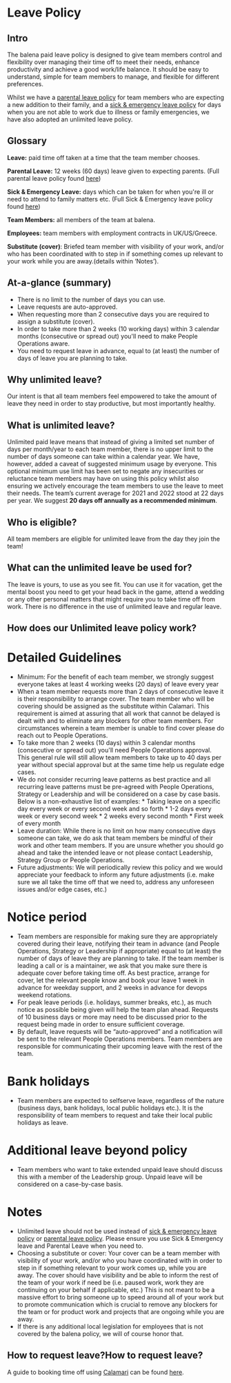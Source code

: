 # Leave Policy

## Intro 
The balena paid leave policy is designed to give team members control and flexibility over managing their time off to meet their needs, enhance productivity and achieve a good work/life balance. It should be easy to understand, simple for team members to manage, and flexible for different preferences.
 
Whilst we have a [parental leave policy](../policies/parental-leave-policy.md) for team members who are expecting a new addition to their family, and a [sick & emergency leave policy](../policies/sick-and-emergency-leave-policy.md) for days when you are not able to work due to illness or family emergencies, we have also adopted an unlimited leave policy. 

## Glossary
**Leave:** paid time off taken at a time that the team member chooses.

**Parental Leave:** 12 weeks (60 days) leave given to expecting parents. (Full parental leave policy found [here](https://github.com/balena-io/balena-io/wiki/Parental-Leave-Policy))

**Sick & Emergency Leave:** days which can be taken for when you're ill or need to attend to family matters etc. (Full Sick & Emergency leave policy found [here](https://github.com/balena-io/balena-io/wiki/Sick-&-Emergency-Leave-Policy))

**Team Members:** all members of the team at balena.

**Employees:** team members with employment contracts in UK/US/Greece.

**Substitute (cover)**: Briefed team member with visibility of your work, and/or who has been coordinated with to step in if something comes up relevant to your work while you are away.(details within ‘Notes’). 

## At-a-glance (summary)
* There is no limit to the number of days you can use.
* Leave requests are auto-approved.
* When requesting more than 2 consecutive days you are required to assign a substitute (cover).
* In order to take more than 2 weeks (10 working days) within 3 calendar months (consecutive or spread out) you'll need to make People Operations aware.
* You need to request leave in advance, equal to (at least) the number of days of leave you are planning to take.

## Why unlimited leave?
Our intent is that all team members feel empowered to take the amount of leave they need in order to stay productive, but most importantly healthy.

## What is unlimited leave?
Unlimited paid leave means that instead of giving a limited set number of days per month/year to each team member, there is no upper limit to the number of days someone can take within a calendar year.
We have, however,  added a caveat of suggested minimum usage by everyone. This optional minimum use limit has been set to negate any insecurities or reluctance team members may have on using this policy whilst also ensuring we actively encourage the team members to use the leave to meet their needs. The team’s current average for 2021 and 2022 stood at 22 days per year.
We suggest **20 days off annually as a recommended minimum**.


## Who is eligible?
All team members are eligible for unlimited leave from the day they join the team!

## What can the unlimited leave be used for?
The leave is yours, to use as you see fit. You can use it for vacation, get the mental boost you need to get your head back in the game, attend a wedding or any other personal matters that might require you to take time off from work. There is no difference in the use of unlimited leave and regular leave. 

## How does our Unlimited leave policy work?
# Detailed Guidelines
* Minimum: For the benefit of each team member, we strongly suggest everyone takes at least 4 working weeks (20 days) of leave every year
* When a team member requests more than 2 days of consecutive leave it is their responsibility to arrange cover. The team member who will be covering should be assigned as the substitute within Calamari. This requirement is aimed at assuring that all work that cannot be delayed is dealt with and to eliminate any blockers for other team members. For circumstances wherein a team member is unable to find cover please do reach out to People Operations. 
* To take more than 2 weeks (10 days) within 3 calendar months (consecutive or spread out) you'll need People Operations approval. This general rule will still allow team members to take up to 40 days per year without special approval but at the same time help us regulate edge cases.
* We do not consider recurring leave patterns as best practice and all recurring leave patterns must be pre-agreed with People Operations, Strategy or Leadership and will be considered on a case by case basis. Below is a non-exhaustive list of examples: 
       * Taking leave on a specific day every week or every second week and so forth
       * 1-2 days every week or every second week 
       * 2 weeks every second month
       * First week of every month
* Leave duration: While there is no limit on how many consecutive days someone can take, we do ask that team members be mindful of their work and other team members.  If you are unsure whether you should go ahead and take the intended leave or not please contact Leadership, Strategy Group or People Operations.
* Future adjustments: We will periodically review this policy and we would appreciate your feedback to inform any future adjustments (i.e. make sure we all take the time off that we need to, address any unforeseen issues and/or edge cases, etc.)

# Notice period
* Team members are responsible for making sure they are appropriately covered during their leave, notifying their team in advance (and People Operations, Strategy or Leadership if appropriate) equal to (at least) the number of days of leave they are planning to take. If the team member is leading a call or is a maintainer, we ask that you make sure there is adequate cover before taking time off. As best practice, arrange for cover, let the relevant people know and book your leave 1 week in advance for weekday support, and 2 weeks in advance for devops weekend rotations. 
* For peak leave periods (i.e. holidays, summer breaks, etc.), as much notice as possible being given will help the team plan ahead. Requests of 10 business days or more may need to be discussed prior to the request being made in order to ensure sufficient coverage.
* By default, leave requests will be “auto-approved” and a notification will be sent to the relevant People Operations members. Team members are responsible for communicating their upcoming leave with the rest of the team.

# Bank holidays
* Team members are expected to selfserve leave, regardless of the nature (business days, bank holidays, local public holidays etc.). It is the responsibility of team members to request and take their local public holidays as leave.

# Additional leave beyond policy
* Team members who want to take extended unpaid leave should discuss this with a member of the Leadership group. Unpaid leave will be considered on a case-by-case basis.

# Notes
* Unlimited leave should not be used instead of [sick & emergency leave policy](../policies/sick-and-emergency-leave-policy.md) or [parental leave policy](../policies/parental-leave-policy.md). Please ensure you use Sick & Emergency leave and Parental Leave when you need to. 
* Choosing a substitute or cover: Your cover can be a team member with visibility of your work, and/or who you have coordinated with in order to step in if something relevant to your work comes up, while you are away. The cover should have visibility and be able to inform the rest of the team of your work if need be (i.e. paused work, work they are continuing on your behalf if applicable, etc.) This is not meant to be a massive effort to bring someone up to speed around all of your work but to promote communication which is crucial to remove any blockers for the team or for product work and projects that are ongoing while you are away.
* If there is any additional local legislation for employees that is not covered by the balena policy, we will of course honor that.

## How to request leave?How to request leave?
A guide to booking time off using [Calamari](https://balena.calamari.io/o/sign-in) can be found [here](../tooling/calamari.md).
